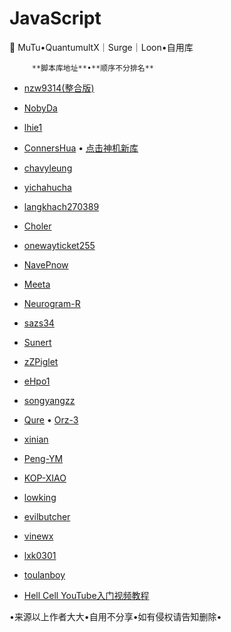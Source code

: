 # JavaScript
🐲 MuTu•QuantumultX｜Surge｜Loon•自用库

         **脚本库地址**•**顺序不分排名**

* [nzw9314(整合版)](https://github.com/nzw9314/QuantumultX.git)  

* [NobyDa](https://github.com/NobyDa)

* [lhie1](https://github.com/lhie1)

* [ConnersHua](https://github.com/ConnersHua)  •  [点击神机新库](https://github.com/DivineEngine/Profiles/tree/master)

* [chavyleung](https://github.com/chavyleung)

* [yichahucha](https://github.com/yichahucha)

* [langkhach270389](https://github.com/langkhach270389)

* [Choler](https://github.com/Choler)

* [onewayticket255](https://github.com/onewayticket255)

* [NavePnow](https://github.com/NavePnow)

* [Meeta](https://github.com/MeetaGit)

* [Neurogram-R](https://github.com/Neurogram-R)

* [sazs34](https://github.com/sazs34)

* [Sunert](https://github.com/Sunert/Scripts)

* [zZPiglet](https://github.com/zZPiglet/Task.git)

* [eHpo1](https://github.com/eHpo1/Rules)

* [songyangzz](https://github.com/songyangzz/QuantumultX.git)

* [Qure](https://github.com/Koolson/Qure) •  [Orz-3](https://github.com/Orz-3/mini)

* [xinian](https://github.com/58xinian/icon)

* [Peng-YM](https://github.com/Peng-YM/QuanX)

* [KOP-XIAO](https://github.com/KOP-XIAO/QuantumultX)

* [lowking](https://github.com/lowking/Scripts)

* [evilbutcher](https://github.com/evilbutcher/Quantumult_X/tree/master)

* [vinewx](https://ooxx.be/js/)

* [lxk0301](https://gitee.com/lxk0301/scripts/)

* [toulanboy](https://github.com/toulanboy/scripts)


* [Hell Cell YouTube入门视频教程](https://bit.ly/HellCellYouTube)



           
 •来源以上作者大大•自用不分享•如有侵权请告知删除•

